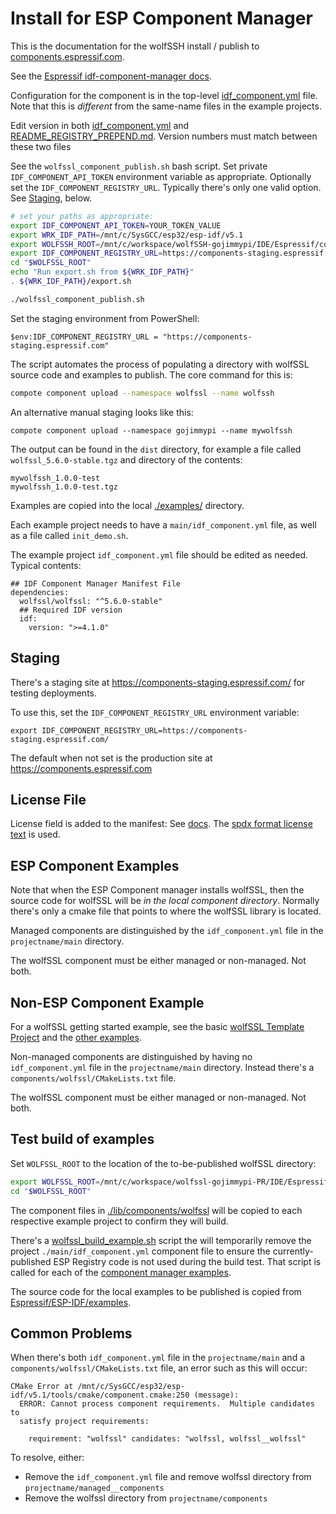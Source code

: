 # Install for ESP Component Manager

This is the documentation for the wolfSSH install / publish to [components.espressif.com](https://components.espressif.com/components/wolfssl/wolfssl).

See the [Espressif idf-component-manager docs](https://docs.espressif.com/projects/idf-component-manager/en/latest/).

Configuration for the component is in the top-level [idf_component.yml](./idf_component.yml) file.
Note that this is *different* from the same-name files in the example projects.

Edit version in both [idf_component.yml](./idf_component.yml) and [README_REGISTRY_PREPEND.md](./README_REGISTRY_PREPEND.md). 
Version numbers must match between these two files

See the `wolfssl_component_publish.sh` bash script. Set private `IDF_COMPONENT_API_TOKEN`
environment variable as appropriate. Optionally set the `IDF_COMPONENT_REGISTRY_URL`.
Typically there's only one valid option. See [Staging](./INSTALL.md#Staging), below.

```bash
# set your paths as appropriate:
export IDF_COMPONENT_API_TOKEN=YOUR_TOKEN_VALUE
export WRK_IDF_PATH=/mnt/c/SysGCC/esp32/esp-idf/v5.1
export WOLFSSH_ROOT=/mnt/c/workspace/wolfSSH-gojimmypi/IDE/Espressif/component-manager/
export IDF_COMPONENT_REGISTRY_URL=https://components-staging.espressif.com
cd "$WOLFSSL_ROOT"
echo "Run export.sh from ${WRK_IDF_PATH}"
. ${WRK_IDF_PATH}/export.sh

./wolfssl_component_publish.sh
```

Set the staging environment from PowerShell:
```
$env:IDF_COMPONENT_REGISTRY_URL = "https://components-staging.espressif.com"
```

The script automates the process of populating a directory with wolfSSL source code and examples to publish.
The core command for this is:

```bash
compote component upload --namespace wolfssl --name wolfssh
```

An alternative manual staging looks like this:

```
compote component upload --namespace gojimmypi --name mywolfssh
```

The output can be found in the `dist` directory, for example a file called `wolfssl_5.6.0-stable.tgz` and
directory of the contents:

```text
mywolfssh_1.0.0-test
mywolfssh_1.0.0-test.tgz
```

Examples are copied into the local [./examples/](./examples/README.md) directory.

Each example project needs to have a `main/idf_component.yml` file,
as well as a file called `init_demo.sh`.

The example project `idf_component.yml` file should be edited as needed. Typical contents:

```
## IDF Component Manager Manifest File
dependencies:
  wolfssl/wolfssl: "^5.6.0-stable"
  ## Required IDF version
  idf:
    version: ">=4.1.0"
```

## Staging

There's a staging site at https://components-staging.espressif.com/ for testing deployments.

To use this, set the `IDF_COMPONENT_REGISTRY_URL` environment variable:

```
export IDF_COMPONENT_REGISTRY_URL=https://components-staging.espressif.com/ 
```

The default when not set is the production site at https://components.espressif.com

## License File

License field is added to the manifest: See [docs](https://docs.espressif.com/projects/idf-component-manager/en/latest/reference/manifest_file.html#manifest-file-idf-component-yml-format-reference).
The [spdx format license text](https://spdx.org/licenses/) is used.

## ESP Component Examples

Note that when the ESP Component manager installs wolfSSL, then the source code for wolfSSL
will be *in the local component directory*. Normally there's only a cmake file that points
to where the wolfSSL library is located.

Managed components are distinguished by the `idf_component.yml` file in the `projectname/main` directory.

The wolfSSL component must be either managed or non-managed. Not both.

## Non-ESP Component Example

For a wolfSSL getting started example, see the basic [wolfSSL Template Project](https://github.com/wolfSSL/wolfssl/tree/master/IDE/Espressif/ESP-IDF/examples/template)
and the [other examples](https://github.com/wolfSSL/wolfssl/tree/master/IDE/Espressif/ESP-IDF/examples).

Non-managed components are distinguished by having no `idf_component.yml` file in the `projectname/main` directory.
Instead there's a `components/wolfssl/CMakeLists.txt` file.

The wolfSSL component must be either managed or non-managed. Not both.

## Test build of examples

Set `WOLFSSL_ROOT` to the location of the to-be-published wolfSSL directory:

```bash
export WOLFSSL_ROOT=/mnt/c/workspace/wolfssl-gojimmypi-PR/IDE/Espressif/component-manager/
cd "$WOLFSSL_ROOT"
```

The component files in [./lib/components/wolfssl](./lib/components/wolfssl/README.md) will
be copied to each respective example project to confirm they will build.

There's a [wolfssl_build_example.sh](./wolfssl_build_example.sh) script the will temporarily remove
the project `./main/idf_component.yml` component file to ensure the currently-published ESP Registry code
is not used during the build test. That script is called for each of the [component manager examples](./examples/README.md).

The source code for the local examples to be published is copied from [Espressif/ESP-IDF/examples](../ESP-IDF/examples/README.md).


## Common Problems


When there's both `idf_component.yml` file in the `projectname/main` and a
`components/wolfssl/CMakeLists.txt` file, an error such as this will occur:

```
CMake Error at /mnt/c/SysGCC/esp32/esp-idf/v5.1/tools/cmake/component.cmake:250 (message):
  ERROR: Cannot process component requirements.  Multiple candidates to
  satisfy project requirements:

    requirement: "wolfssl" candidates: "wolfssl, wolfssl__wolfssl"
```

To resolve, either:

* Remove the `idf_component.yml` file and remove wolfssl directory from `projectname/managed__components`
* Remove the wolfssl directory from `projectname/components`
